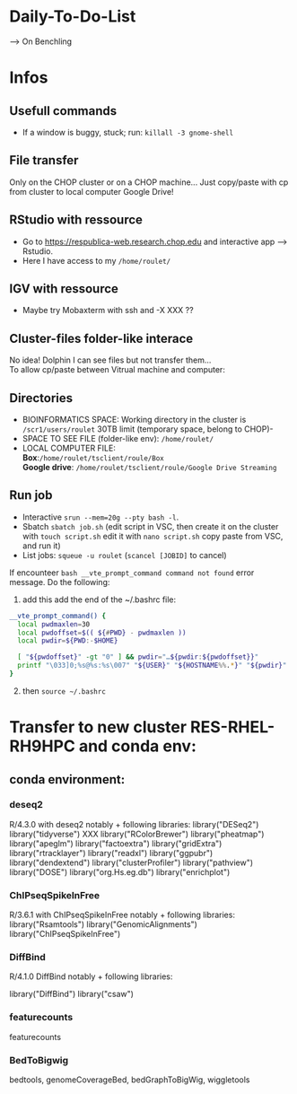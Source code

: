 # Daily-To-Do-List
--> On Benchling

# Infos
## Usefull commands

- If a window is buggy, stuck; run: `killall -3 gnome-shell`

## File transfer
Only on the CHOP cluster or on a CHOP machine...
Just copy/paste with cp from cluster to local computer Google Drive!

## RStudio with ressource
- Go to https://respublica-web.research.chop.edu and interactive app --> Rstudio.
- Here I have access to my `/home/roulet/`

## IGV with ressource
- Maybe try Mobaxterm with ssh and -X
XXX ??


## Cluster-files folder-like interace
No idea! Dolphin I can see files but not transfer them...\
To allow cp/paste between Vitrual machine and computer: 


## Directories
- BIOINFORMATICS SPACE: Working directory in the cluster is `/scr1/users/roulet` 30TB limit (temporary space, belong to CHOP)-
- SPACE TO SEE FILE (folder-like env): `/home/roulet/`
- LOCAL COMPUTER FILE:\
**Box**:`/home/roulet/tsclient/roule/Box`\
**Google drive**: `/home/roulet/tsclient/roule/Google Drive Streaming`



## Run job

- Interactive `srun --mem=20g --pty bash -l`.
- Sbatch `sbatch job.sh` (edit script in VSC, then create it on the cluster with `touch script.sh` edit it with `nano script.sh` copy paste from VSC, and run it)
- List jobs: `squeue -u roulet` (`scancel [JOBID]` to cancel)


If encounteer `bash __vte_prompt_command command not found` error message. Do the following:
1. add this add the end of the ~/.bashrc file:
```bash
__vte_prompt_command() {
  local pwdmaxlen=30
  local pwdoffset=$(( ${#PWD} - pwdmaxlen ))
  local pwdir=${PWD:-$HOME}

  [ "${pwdoffset}" -gt "0" ] && pwdir="…${pwdir:${pwdoffset}}"
  printf "\033]0;%s@%s:%s\007" "${USER}" "${HOSTNAME%%.*}" "${pwdir}"
}
```
2. then `source ~/.bashrc`


# Transfer to new cluster RES-RHEL-RH9HPC and conda env:
## conda environment:

### deseq2
R/4.3.0 with deseq2 notably + following libraries:
library("DESeq2")
library("tidyverse") XXX
library("RColorBrewer")
library("pheatmap")
library("apeglm")
library("factoextra")
library("gridExtra")
library("rtracklayer")
library("readxl")
library("ggpubr")
library("dendextend")
library("clusterProfiler")
library("pathview")
library("DOSE")
library("org.Hs.eg.db")
library("enrichplot")


### ChIPseqSpikeInFree
R/3.6.1 with ChIPseqSpikeInFree notably + following libraries:
library("Rsamtools")
library("GenomicAlignments")
library("ChIPseqSpikeInFree")


### DiffBind
R/4.1.0 DiffBind notably + following libraries:

library("DiffBind") 
library("csaw") 


### featurecounts

featurecounts

### BedToBigwig

bedtools, genomeCoverageBed, bedGraphToBigWig, wiggletools 



